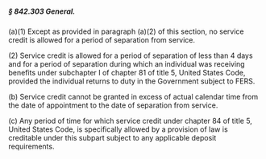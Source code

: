 ##### § 842.303 General. #####

(a)(1) Except as provided in paragraph (a)(2) of this section, no service credit is allowed for a period of separation from service.

(2) Service credit is allowed for a period of separation of less than 4 days and for a period of separation during which an individual was receiving benefits under subchapter I of chapter 81 of title 5, United States Code, provided the individual returns to duty in the Government subject to FERS.

(b) Service credit cannot be granted in excess of actual calendar time from the date of appointment to the date of separation from service.

(c) Any period of time for which service credit under chapter 84 of title 5, United States Code, is specifically allowed by a provision of law is creditable under this subpart subject to any applicable deposit requirements.